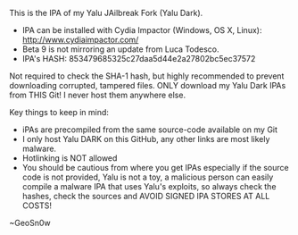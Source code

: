 This is the IPA of my Yalu JAilbreak Fork (Yalu Dark).

* IPA can be installed with Cydia Impactor (Windows, OS X, Linux): http://www.cydiaimpactor.com/
* Beta 9 is not mirroring an update from Luca Todesco.
* IPA's HASH: 853479685325c27daa5d44e2a27802bc5ec37572

Not required to check the SHA-1 hash, but highly recommended to prevent downloading corrupted, tampered files. ONLY download my Yalu Dark IPAs from THIS Git! I never host them anywhere else.

Key things to keep in mind:

* iPAs are precompiled from the same source-code available on my Git
* I only host Yalu DARK on this GitHub, any other links are most likely malware.
* Hotlinking is NOT allowed
* You should be cautious from where you get IPAs especially if the source code is not provided, Yalu is not a toy, a malicious person can easily compile a malware IPA that uses Yalu's exploits, so always check the hashes, check the sources and AVOID SIGNED IPA STORES AT ALL COSTS!

~GeoSn0w
